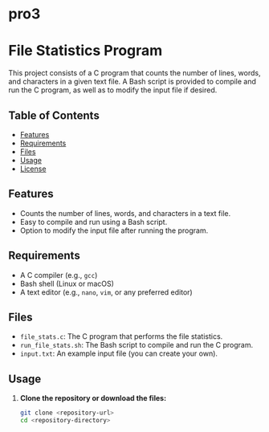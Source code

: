 # pro3
# File Statistics Program

This project consists of a C program that counts the number of lines, words, and characters in a given text file. A Bash script is provided to compile and run the C program, as well as to modify the input file if desired.

## Table of Contents

- [Features](#features)
- [Requirements](#requirements)
- [Files](#files)
- [Usage](#usage)
- [License](#license)

## Features

- Counts the number of lines, words, and characters in a text file.
- Easy to compile and run using a Bash script.
- Option to modify the input file after running the program.

## Requirements

- A C compiler (e.g., `gcc`)
- Bash shell (Linux or macOS)
- A text editor (e.g., `nano`, `vim`, or any preferred editor)

## Files

- `file_stats.c`: The C program that performs the file statistics.
- `run_file_stats.sh`: The Bash script to compile and run the C program.
- `input.txt`: An example input file (you can create your own).

## Usage

1. **Clone the repository or download the files:**
   ```bash
   git clone <repository-url>
   cd <repository-directory>
